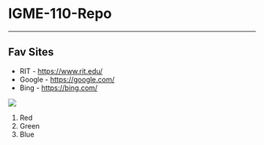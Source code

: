 # IGME-110-Repo

---

## Fav Sites

- RIT - https://www.rit.edu/
- Google - https://google.com/
- Bing - https://bing.com/

![](https://www.rit.edu/sites/rit.edu/files/images/paragraph/image-card/apply2023.png)

1. Red
2. Green
3. Blue

   
